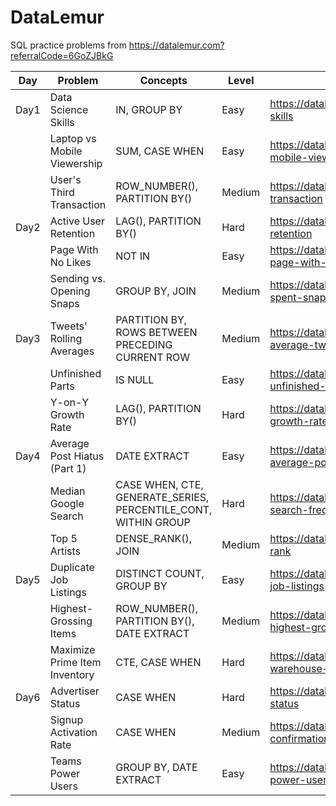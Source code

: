 # DataLemur
SQL practice problems from https://datalemur.com?referralCode=6GoZJBkG


|Day|Problem|Concepts|Level|Link|
|---|-------|--------|-----|----|
|Day1|Data Science Skills|IN, GROUP BY|Easy|https://datalemur.com/questions/matching-skills|
||Laptop vs Mobile Viewership|SUM, CASE WHEN|Easy|https://datalemur.com/questions/laptop-mobile-viewership|
||User's Third Transaction|ROW_NUMBER(), PARTITION BY()|Medium|https://datalemur.com/questions/sql-third-transaction|
|Day2|Active User Retention|LAG(), PARTITION BY()|Hard|https://datalemur.com/questions/user-retention|
||Page With No Likes|NOT IN|Easy|https://datalemur.com/questions/sql-page-with-no-likes|
||Sending vs. Opening Snaps|GROUP BY, JOIN|Medium|https://datalemur.com/questions/time-spent-snaps|
|Day3|Tweets' Rolling Averages|PARTITION BY, ROWS BETWEEN PRECEDING CURRENT ROW|Medium|https://datalemur.com/questions/rolling-average-tweets|
||Unfinished Parts|IS NULL|Easy|https://datalemur.com/questions/tesla-unfinished-parts|
||Y-on-Y Growth Rate|LAG(), PARTITION BY()|Hard|https://datalemur.com/questions/yoy-growth-rate|
|Day4|Average Post Hiatus (Part 1)|DATE EXTRACT|Easy|https://datalemur.com/questions/sql-average-post-hiatus-1|
||Median Google Search|CASE WHEN, CTE, GENERATE_SERIES, PERCENTILE_CONT, WITHIN GROUP|Hard|https://datalemur.com/questions/median-search-freq|
||Top 5 Artists|DENSE_RANK(), JOIN|Medium|https://datalemur.com/questions/top-fans-rank|
|Day5|Duplicate Job Listings|DISTINCT COUNT, GROUP BY|Easy|https://datalemur.com/questions/duplicate-job-listings|
||Highest-Grossing Items|ROW_NUMBER(), PARTITION BY(), DATE EXTRACT|Medium|https://datalemur.com/questions/sql-highest-grossing|
||Maximize Prime Item Inventory|CTE, CASE WHEN|Hard|https://datalemur.com/questions/prime-warehouse-storage|
|Day6|Advertiser Status|CASE WHEN|Hard|https://datalemur.com/questions/updated-status|
||Signup Activation Rate|CASE WHEN|Medium|https://datalemur.com/questions/signup-confirmation-rate|
||Teams Power Users|GROUP BY, DATE EXTRACT|Easy|https://datalemur.com/questions/teams-power-users|
